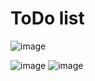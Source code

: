 # ToDo list

![image](https://user-images.githubusercontent.com/69862200/197541549-29ccfc53-ada9-4589-b732-dd5f08b9a1f2.png)

![image](https://user-images.githubusercontent.com/69862200/197541667-c1e0849e-f0db-4bdc-a96c-3f6f88eb95bd.png)
![image](https://user-images.githubusercontent.com/69862200/197541694-4744490b-8366-40ff-a93f-4d7a514a4579.png)
